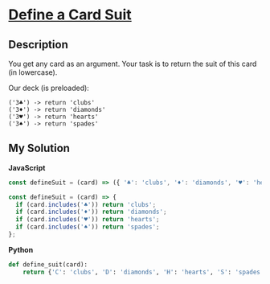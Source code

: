 # [Define a Card Suit](https://www.codewars.com/kata/5a360620f28b82a711000047)

## Description

You get any card as an argument. Your task is to return the suit of this card (in lowercase).

Our deck (is preloaded):

```
('3♣') -> return 'clubs'
('3♦') -> return 'diamonds'
('3♥') -> return 'hearts'
('3♠') -> return 'spades'
```

## My Solution

**JavaScript**

```js
const defineSuit = (card) => ({ '♣': 'clubs', '♦': 'diamonds', '♥': 'hearts', '♠': 'spades' }[card.at(-1)]);
```

```js
const defineSuit = (card) => {
  if (card.includes('♣')) return 'clubs';
  if (card.includes('♦')) return 'diamonds';
  if (card.includes('♥')) return 'hearts';
  if (card.includes('♠')) return 'spades';
};
```

**Python**

```py
def define_suit(card):
    return {'C': 'clubs', 'D': 'diamonds', 'H': 'hearts', 'S': 'spades'}[card[-1]]
```
